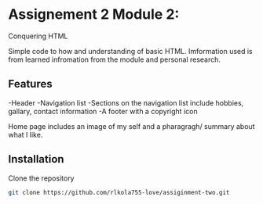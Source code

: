 # Assignement 2 Module 2: 
Conquering HTML 

Simple code to how and understanding of basic HTML.
Imformation used is from learned infromation from the module and personal research.

## Features

-Header
-Navigation list
-Sections on the navigation list include hobbies, gallary, contact information
-A footer with a copyright icon

Home page includes an image of my self and a pharagragh/ summary about what I like.



## Installation

Clone the repository

```bash
git clone https://github.com/rlkola755-love/assiginment-two.git
